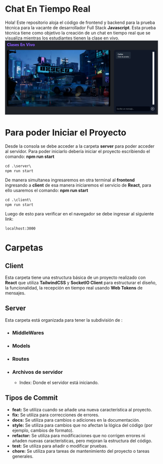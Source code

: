# Chat En Tiempo Real 

Hola! Este repositorio aloja el código de frontend y backend para la prueba técnica para la vacante de desarrollador Full Stack **Javascript**. Esta prueba técnica tiene como objetivo la creación de un chat en tiempo real que se visualiza mientras los estudiantes tienen la clase en vivo.
![Imagen test del chat en tiempo real](/ReadmeImages/Initial%20Image.png)
# Para poder Iniciar el Proyecto
Desde la consola se debe acceder a la carpeta **server** para poder acceder al servidor. Para poder iniciarlo debería iniciar el proyecto escribiendo el comando: **npm run start**

    cd .\server\
    npm run start
    
De manera simultanea ingresaremos en otra terminal al **frontend** ingresando a **client** de esa manera iniciaremos el servicio de **React**, para ello usaremos el comando: **npm run start** 

    cd .\client\
    npm run start
Luego de  esto para verificar en el navegador se debe ingresar al siguiente link:

    localhost:3000

# Carpetas

## Client

Esta carpeta tiene una estructura básica de un proyecto realizado con **React** que utiliza **TailwindCSS** y **SocketIO Client** para estructurar el diseño, la funcionalidad, la recepción en tiempo real usando **Web Tokens** de mensajes. 

## Server

Esta carpeta está organizada para tener la subdivisión de :
 - ### MiddleWares
 - ### Models
 - ### Routes
 - ### Archivos de servidor
	 - Index: Donde el servidor está iniciando.

## Tipos de Commit

 - **feat:** Se utiliza cuando se añade una nueva característica al proyecto.
 - **fix:** Se utiliza para correcciones de errores.
 - **docs:** Se utiliza para cambios o adiciones en la documentación.
 - **style:** Se utiliza para cambios que no afectan la lógica del código (por ejemplo, cambios de formato).
 - **refactor:** Se utiliza para modificaciones que no corrigen errores ni añaden nuevas características, pero mejoran la estructura del código.
 - **test:** Se utiliza para añadir o modificar pruebas.
 - **chore:** Se utiliza para tareas de mantenimiento del proyecto o tareas generales.
